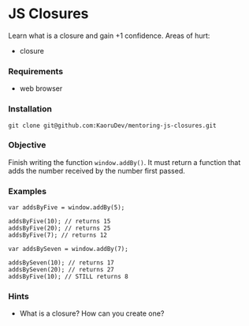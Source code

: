 # JS Closures

Learn what is a closure and gain +1 confidence. Areas of hurt:
- closure


### Requirements
- web browser


### Installation
```
git clone git@github.com:KaoruDev/mentoring-js-closures.git
```


### Objective

Finish writing the function `window.addBy()`. It must return a function that adds the number received by the number first passed.


### Examples

```
var addsByFive = window.addBy(5);

addsByFive(10); // returns 15
addsByFive(20); // returns 25
addsByFive(7); // returns 12

var addsBySeven = window.addBy(7);

addsBySeven(10); // returns 17
addsBySeven(20); // returns 27
addsByFive(10); // STILL returns 8
```


### Hints

- What is a closure? How can you create one?
